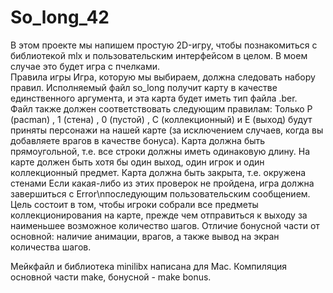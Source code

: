 # So_long_42
В этом проекте мы напишем простую 2D-игру, чтобы познакомиться с библиотекой mlx и пользовательским интерфейсом в целом. 
В моем случае это будет игра с пчелками.  
Правила игры Игра, которую мы выбираем, должна следовать набору правил. 
Исполняемый файл so_long получит карту в качестве единственного аргумента, и эта карта будет иметь тип файла .ber.  
Файл также должен соответствовать следующим правилам:  Только P (pacman) , 1 (стена) , 0 (пустой) , C (коллекционный) и 
E (выход) будут приняты персонажи на нашей карте (за исключением случаев, когда вы добавляете врагов в качестве бонуса). 
Карта должна быть прямоугольной, т.е. все строки должны иметь одинаковую длину. На карте должен быть хотя бы один выход,
один игрок и один коллекционный предмет. Карта должна быть закрыта, т.е. окружена стенами Если какая-либо из этих проверок
не пройдена, игра должна завершиться с Error\nпоследующим пользовательским сообщением.  Цель состоит в том, чтобы игроки 
собрали все предметы коллекционирования на карте, прежде чем отправиться к выходу за наименьшее возможное количество шагов.
Отличие бонусной части от основной: наличие анимации, врагов, а также вывод на экран количества шагов.

Мейкфайл и библиотека minilibx написана для Mac.
Компиляция основной части make, бонусной - make bonus.
